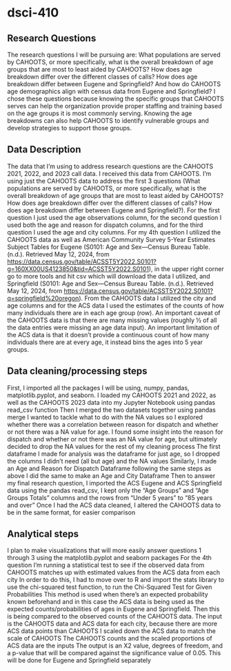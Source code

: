 # dsci-410

## Research Questions

The research questions I will be pursuing are: What populations are served by CAHOOTS, or more specifically, what is the overall breakdown of age groups that are most to least aided by CAHOOTS? How does age breakdown differ over the different classes of calls? How does age breakdown differ between Eugene and Springfield? And how do CAHOOTS age demographics align with census data from Eugene and Springfield? I chose these questions because knowing the specific groups that CAHOOTS serves can help the organization provide proper staffing and training based on the age groups it is most commonly serving. Knowing the age breakdowns can also help CAHOOTS to identify vulnerable groups and develop strategies to support those groups. 

## Data Description

The data that I’m using to address research questions are the CAHOOTS 2021, 2022, and 2023 call data. I received this data from CAHOOTS. I’m using just the CAHOOTS data to address the first 3 questions (What populations are served by CAHOOTS, or more specifically, what is the overall breakdown of age groups that are most to least aided by CAHOOTS? How does age breakdown differ over the different classes of calls? How does age breakdown differ between Eugene and Springfield?). For the first question I just used the age observations column, for the second question I used both the age and reason for dispatch columns, and for the third question I used the age and city columns. For my 4th question I utilized the CAHOOTS data as well as American Community Survey 5-Year Estimates Subject Tables for Eugene (S0101: Age and Sex—Census Bureau Table. (n.d.). Retrieved May 12, 2024, from https://data.census.gov/table/ACSST5Y2022.S0101?g=160XX00US4123850&tid=ACSST5Y2022.S0101), in the upper right corner go to more tools and hit csv which will download the data I utilized, and Springfield (S0101: Age and Sex—Census Bureau Table. (n.d.). Retrieved May 12, 2024, from https://data.census.gov/table/ACSST5Y2022.S0101?q=springfield%20oregon). From the CAHOOTS data I utilized the city and age columns and for the ACS data I used the estimates of the counts of how many individuals there are in each age group (row). An important caveat of the CAHOOTS data is that there are many missing values (roughly ½ of all the data entries were missing an age data input). An important limitation of the ACS data is that it doesn’t provide a continuous count of how many individuals there are at every age, it instead bins the ages into 5 year groups.

## Data cleaning/processing steps

First, I imported all the packages I will be using, numpy, pandas, matplotlib.pyplot, and seaborn. 
I loaded my CAHOOTS 2021 and 2022, as well as the CAHOOTS 2023 data into my Jupyter Notebook using pandas read_csv function
Then I merged the two datasets together using pandas merge
I wanted to tackle what to do with the NA values so I explored whether there was a correlation between reason for dispatch and whether or not there was a NA value for age.
I found some insight into the reason for dispatch and whether or not there was an NA value for age, but ultimately decided to drop the NA values for the rest of my cleaning process
The first dataframe I made for analysis was the dataframe for just age, so I dropped the columns I didn’t need (all but age) and the NA values
Similarly, I made an Age and Reason for Dispatch Dataframe following the same steps as above
I did the same to make an Age and City Dataframe 
Then to answer my final research question, I imported the ACS Eugene and ACS Springfield data using the pandas read_csv, I kept only the “Age Groups” and “Age Groups Totals” columns and the rows from “Under 5 years” to “85 years and over” 
Once I had the ACS data cleaned, I altered the CAHOOTS data to be in the same format, for easier comparison 

## Analytical steps

I plan to make visualizations that will more easily answer questions 1 through 3 using the matplotlib.pyplot and seaborn packages
For the 4th question I’m running a statistical test to see if the observed data from CAHOOTS matches up with estimated values from the ACS data from each city 
In order to do this, I had to move over to R and import the stats library to use the chi-squared test function, to run the Chi-Squared Test for Given Probabilities
This method is used when there’s an expected probability known beforehand and in this case the ACS data is being used as the expected counts/probabilities of ages in Eugene and Springfield. Then this is being compared to the observed counts of the CAHOOTS data. 
The input is the CAHOOTS data and ACS data for each city, because there are more ACS data points than CAHOOTS I scaled down the ACS data to match the scale of CAHOOTS
The CAHOOTS counts and the scaled proportions of ACS data are the inputs
The output is an X2 value, degrees of freedom, and a p-value that will be compared against the significance value of 0.05. 
This will be done for Eugene and Springfield separately 

